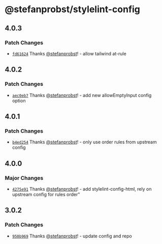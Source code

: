 # @stefanprobst/stylelint-config

## 4.0.3

### Patch Changes

- [`fd61624`](https://github.com/stefanprobst/stylelint-config/commit/fd61624c5fc0226e63d19eb129549824057cf00d)
  Thanks [@stefanprobst](https://github.com/stefanprobst)! - allow tailwind at-rule

## 4.0.2

### Patch Changes

- [`aec0eb7`](https://github.com/stefanprobst/stylelint-config/commit/aec0eb7485d1cf939ff2f95c9e6db7436bfae2d9)
  Thanks [@stefanprobst](https://github.com/stefanprobst)! - add new allowEmptyInput config option

## 4.0.1

### Patch Changes

- [`b4ed254`](https://github.com/stefanprobst/stylelint-config/commit/b4ed2541cf14c3ab26399dda8196ba6d4b184b05)
  Thanks [@stefanprobst](https://github.com/stefanprobst)! - only use order rules from upstream
  config

## 4.0.0

### Major Changes

- [`4275e91`](https://github.com/stefanprobst/stylelint-config/commit/4275e91969ab24595cf46f9a2452650d95edbbc3)
  Thanks [@stefanprobst](https://github.com/stefanprobst)! - add stylelint-config-html, rely on
  upstream config for rules order"

## 3.0.2

### Patch Changes

- [`950b969`](https://github.com/stefanprobst/stylelint-config/commit/950b969100408d102e74d3ee770e44d5b2d76b78)
  Thanks [@stefanprobst](https://github.com/stefanprobst)! - update config and repo
